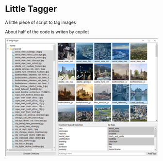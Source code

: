 # Little Tagger

A little piece of script to tag images

About half of the code is writen by copilot

![screenshot](res/screenshot.png)
